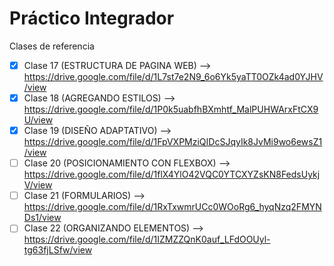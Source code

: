 # Práctico Integrador

Clases de referencia

- [x] Clase 17 (ESTRUCTURA DE PAGINA WEB) --> <https://drive.google.com/file/d/1L7st7e2N9_6o6Yk5yaTT0OZk4ad0YJHV/view>
- [x] Clase 18 (AGREGANDO ESTILOS) --> <https://drive.google.com/file/d/1P0k5uabfhBXmhtf_MalPUHWArxFtCX9U/view>
- [x] Clase 19 (DISEÑO ADAPTATIVO) --> <https://drive.google.com/file/d/1FpVXPMziQIDcSJqyIk8JvMi9wo6ewsZ1/view>
- [ ] Clase 20 (POSICIONAMIENTO CON FLEXBOX) --> <https://drive.google.com/file/d/1flX4YlO42VQC0YTCXYZsKN8FedsUykjV/view>
- [ ] Clase 21 (FORMULARIOS) --> <https://drive.google.com/file/d/1RxTxwmrUCc0WOoRg6_hyqNzq2FMYNDs1/view>
- [ ] Clase 22 (ORGANIZANDO ELEMENTOS) --> <https://drive.google.com/file/d/1IZMZZQnK0auf_LFdOOUyl-tg63fjLSfw/view>
